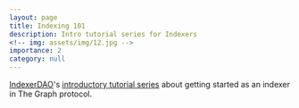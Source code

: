 ```yaml
---
layout: page
title: Indexing 101
description: Intro tutorial series for Indexers
<!-- img: assets/img/12.jpg -->
importance: 2
category: null
---
```


 [IndexerDAO](https://twitter.com/IndexerDAO)'s [introductory tutorial series](https://docs.indexerdao.com/) about getting started as an indexer in The Graph protocol.
